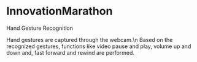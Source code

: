 # InnovationMarathon
Hand Gesture Recognition

Hand gestures are captured through the webcam.\n
Based on the recognized gestures, functions like video pause and play, volume up and down and, fast forward and rewind are performed.


